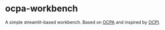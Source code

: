 # ocpa-workbench

A simple streamlit-based workbench. Based on [OCPA](https://github.com/ocpm/ocpa) and inspired by [OCPI](http://www.ocpi.ai/).
